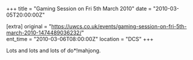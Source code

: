 +++
title = "Gaming Session on Fri 5th March 2010"
date = "2010-03-05T20:00:00Z"

[extra]
original = "https://uwcs.co.uk/events/gaming-session-on-fri-5th-march-2010-1474489036232/"    
ent_time = "2010-03-06T08:00:00Z"
location = "DCS"
+++

Lots and lots and lots of do\*\!mahjong.

